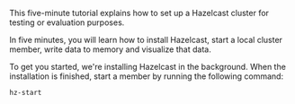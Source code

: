 This five-minute tutorial explains how to set up a Hazelcast cluster for testing or evaluation purposes.

In five minutes, you will learn how to install Hazelcast, start a local cluster member, write data to memory and visualize that data.

To get you started, we're installing Hazelcast in the background. When the installation is finished, start a member by running the following command:

`hz-start`
